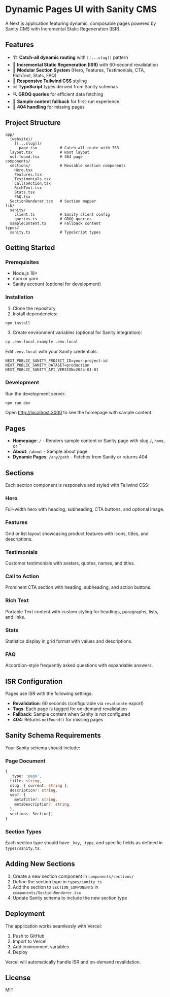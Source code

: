 # Dynamic Pages UI with Sanity CMS

A Next.js application featuring dynamic, composable pages powered by Sanity CMS with Incremental Static Regeneration (ISR).

## Features

- 🏗️ **Catch-all dynamic routing** with `[[...slug]]` pattern
- 🔄 **Incremental Static Regeneration (ISR)** with 60-second revalidation
- 📝 **Modular Section System** (Hero, Features, Testimonials, CTA, RichText, Stats, FAQ)
- 🎨 **Responsive Tailwind CSS** styling
- 📊 **TypeScript** types derived from Sanity schemas
- 🔍 **GROQ queries** for efficient data fetching
- 🎯 **Sample content fallback** for first-run experience
- 🚫 **404 handling** for missing pages

## Project Structure

```
app/
  (website)/
    [[...slug]]/
      page.tsx          # Catch-all route with ISR
  layout.tsx            # Root layout
  not-found.tsx         # 404 page
components/
  sections/             # Reusable section components
    Hero.tsx
    Features.tsx
    Testimonials.tsx
    CallToAction.tsx
    RichText.tsx
    Stats.tsx
    FAQ.tsx
  SectionRenderer.tsx   # Section mapper
lib/
  sanity/
    client.ts           # Sanity client config
    queries.ts          # GROQ queries
  sampleContent.ts      # Fallback content
types/
  sanity.ts             # TypeScript types
```

## Getting Started

### Prerequisites

- Node.js 18+
- npm or yarn
- Sanity account (optional for development)

### Installation

1. Clone the repository
2. Install dependencies:

```bash
npm install
```

3. Create environment variables (optional for Sanity integration):

```bash
cp .env.local.example .env.local
```

Edit `.env.local` with your Sanity credentials:

```env
NEXT_PUBLIC_SANITY_PROJECT_ID=your-project-id
NEXT_PUBLIC_SANITY_DATASET=production
NEXT_PUBLIC_SANITY_API_VERSION=2024-01-01
```

### Development

Run the development server:

```bash
npm run dev
```

Open [http://localhost:3000](http://localhost:3000) to see the homepage with sample content.

## Pages

- **Homepage**: `/` - Renders sample content or Sanity page with slug `/`, `home`, or ``
- **About**: `/about` - Sample about page
- **Dynamic Pages**: `/any/path` - Fetches from Sanity or returns 404

## Sections

Each section component is responsive and styled with Tailwind CSS:

### Hero
Full-width hero with heading, subheading, CTA buttons, and optional image.

### Features
Grid or list layout showcasing product features with icons, titles, and descriptions.

### Testimonials
Customer testimonials with avatars, quotes, names, and titles.

### Call to Action
Prominent CTA section with heading, subheading, and action buttons.

### Rich Text
Portable Text content with custom styling for headings, paragraphs, lists, and links.

### Stats
Statistics display in grid format with values and descriptions.

### FAQ
Accordion-style frequently asked questions with expandable answers.

## ISR Configuration

Pages use ISR with the following settings:

- **Revalidation**: 60 seconds (configurable via `revalidate` export)
- **Tags**: Each page is tagged for on-demand revalidation
- **Fallback**: Sample content when Sanity is not configured
- **404**: Returns `notFound()` for missing pages

## Sanity Schema Requirements

Your Sanity schema should include:

### Page Document

```typescript
{
  _type: 'page',
  title: string,
  slug: { current: string },
  description?: string,
  seo?: {
    metaTitle?: string,
    metaDescription?: string,
  },
  sections: Section[]
}
```

### Section Types

Each section type should have `_key`, `_type`, and specific fields as defined in `types/sanity.ts`.

## Adding New Sections

1. Create a new section component in `components/sections/`
2. Define the section type in `types/sanity.ts`
3. Add the section to `SECTION_COMPONENTS` in `components/SectionRenderer.tsx`
4. Update Sanity schema to include the new section type

## Deployment

The application works seamlessly with Vercel:

1. Push to GitHub
2. Import to Vercel
3. Add environment variables
4. Deploy

Vercel will automatically handle ISR and on-demand revalidation.

## License

MIT
